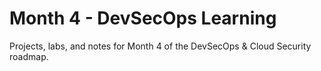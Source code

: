 # Month 4 - DevSecOps Learning
Projects, labs, and notes for Month 4 of the DevSecOps & Cloud Security roadmap.
